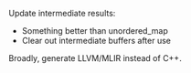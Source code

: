 Update intermediate results:
- Something better than unordered_map
- Clear out intermediate buffers after use

Broadly, generate LLVM/MLIR instead of C++.